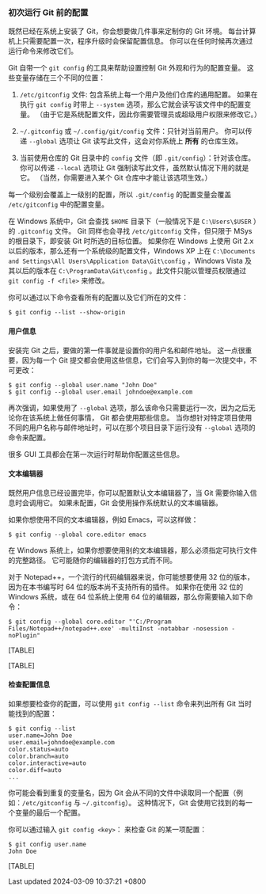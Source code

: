 ### 初次运行 Git 前的配置

既然已经在系统上安装了 Git，你会想要做几件事来定制你的 Git 环境。
每台计算机上只需要配置一次，程序升级时会保留配置信息。
你可以在任何时候再次通过运行命令来修改它们。

Git 自带一个 `git config` 的工具来帮助设置控制 Git
外观和行为的配置变量。 这些变量存储在三个不同的位置：

1.  `/etc/gitconfig` 文件: 包含系统上每一个用户及他们仓库的通用配置。
    如果在执行 `git config` 时带上 `--system`
    选项，那么它就会读写该文件中的配置变量。
    （由于它是系统配置文件，因此你需要管理员或超级用户权限来修改它。）

2.  `~/.gitconfig` 或 `~/.config/git/config` 文件：只针对当前用户。
    你可以传递 `--global` 选项让 Git 读写此文件，这会对你系统上 **所有**
    的仓库生效。

3.  当前使用仓库的 Git 目录中的 `config` 文件（即
    `.git/config`）：针对该仓库。 你可以传递 `--local` 选项让 Git
    强制读写此文件，虽然默认情况下用的就是它。 （当然，你需要进入某个
    Git 仓库中才能让该选项生效。）

每一个级别会覆盖上一级别的配置，所以 `.git/config` 的配置变量会覆盖
`/etc/gitconfig` 中的配置变量。

在 Windows 系统中，Git 会查找 `$HOME` 目录下（一般情况下是
`C:\Users\$USER` ）的 `.gitconfig` 文件。 Git 同样也会寻找
`/etc/gitconfig` 文件，但只限于 MSys 的根目录下，即安装 Git
时所选的目标位置。 如果你在 Windows 上使用 Git 2.x
以后的版本，那么还有一个系统级的配置文件，Windows XP 上在
`C:\Documents and Settings\All Users\Application Data\Git\config`
，Windows Vista 及其以后的版本在 `C:\ProgramData\Git\config`
。此文件只能以管理员权限通过 `git config -f <file>` 来修改。

你可以通过以下命令查看所有的配置以及它们所在的文件：

```shell
$ git config --list --show-origin
```

#### 用户信息

安装完 Git 之后，要做的第一件事就是设置你的用户名和邮件地址。
这一点很重要，因为每一个 Git
提交都会使用这些信息，它们会写入到你的每一次提交中，不可更改：

```shell
$ git config --global user.name "John Doe"
$ git config --global user.email johndoe@example.com
```

再次强调，如果使用了 `--global`
选项，那么该命令只需要运行一次，因为之后无论你在该系统上做任何事情， Git
都会使用那些信息。
当你想针对特定项目使用不同的用户名称与邮件地址时，可以在那个项目目录下运行没有
`--global` 选项的命令来配置。

很多 GUI 工具都会在第一次运行时帮助你配置这些信息。

#### 文本编辑器

既然用户信息已经设置完毕，你可以配置默认文本编辑器了，当 Git
需要你输入信息时会调用它。 如果未配置，Git
会使用操作系统默认的文本编辑器。

如果你想使用不同的文本编辑器，例如 Emacs，可以这样做：

```shell
$ git config --global core.editor emacs
```

在 Windows
系统上，如果你想要使用别的文本编辑器，那么必须指定可执行文件的完整路径。
它可能随你的编辑器的打包方式而不同。

对于 Notepad++，一个流行的代码编辑器来说，你可能想要使用 32 位的版本，
因为在本书编写时 64 位的版本尚不支持所有的插件。 如果你在使用 32 位的
Windows 系统，或在 64 位系统上使用 64
位的编辑器，那么你需要输入如下命令：

```shell
$ git config --global core.editor "'C:/Program Files/Notepad++/notepad++.exe' -multiInst -notabbar -nosession -noPlugin"
```

[TABLE]

[TABLE]

#### 检查配置信息

如果想要检查你的配置，可以使用 `git config --list` 命令来列出所有 Git
当时能找到的配置：

```shell
$ git config --list
user.name=John Doe
user.email=johndoe@example.com
color.status=auto
color.branch=auto
color.interactive=auto
color.diff=auto
...
```

你可能会看到重复的变量名，因为 Git
会从不同的文件中读取同一个配置（例如：`/etc/gitconfig` 与
`~/.gitconfig`）。 这种情况下，Git
会使用它找到的每一个变量的最后一个配置。

你可以通过输入 `git config <key>`： 来检查 Git 的某一项配置：

```shell
$ git config user.name
John Doe
```

[TABLE]

Last updated 2024-03-09 10:37:21 +0800
